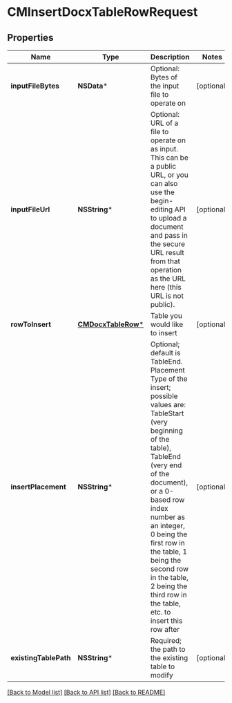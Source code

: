 # CMInsertDocxTableRowRequest

## Properties
Name | Type | Description | Notes
------------ | ------------- | ------------- | -------------
**inputFileBytes** | **NSData*** | Optional: Bytes of the input file to operate on | [optional] 
**inputFileUrl** | **NSString*** | Optional: URL of a file to operate on as input.  This can be a public URL, or you can also use the begin-editing API to upload a document and pass in the secure URL result from that operation as the URL here (this URL is not public). | [optional] 
**rowToInsert** | [**CMDocxTableRow***](CMDocxTableRow.md) | Table you would like to insert | [optional] 
**insertPlacement** | **NSString*** | Optional; default is TableEnd.  Placement Type of the insert; possible values are: TableStart (very beginning of the table), TableEnd (very end of the document), or a 0-based row index number as an integer, 0 being the first row in the table, 1 being the second row in the table, 2 being the third row in the table, etc. to insert this row after | [optional] 
**existingTablePath** | **NSString*** | Required; the path to the existing table to modify | [optional] 

[[Back to Model list]](../README.md#documentation-for-models) [[Back to API list]](../README.md#documentation-for-api-endpoints) [[Back to README]](../README.md)


